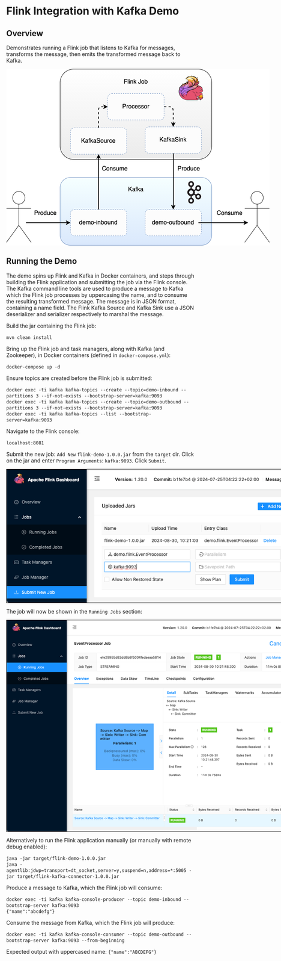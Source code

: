 # Flink Integration with Kafka Demo

## Overview

Demonstrates running a Flink job that listens to Kafka for messages, transforms the message, then emits the transformed message back to Kafka.

<div style="text-align: center;">
    <img src="resources/flink-kafka-connector.png" alt="Flink demo with Kafka integration" style="max-width: 800px; display: block; margin: 0 auto;" />
</div>

## Running the Demo

The demo spins up Flink and Kafka in Docker containers, and steps through building the Flink application and submitting the job via the Flink console.  The Kafka command line tools are used to produce a message to Kafka which the Flink job processes by uppercasing the name, and to consume the resulting transformed message.  The message is in JSON format, containing a name field.  The Flink Kafka Source and Kafka Sink use a JSON deserializer and serializer respectively to marshal the message. 

Build the jar containing the Flink job:
```
mvn clean install
```

Bring up the Flink job and task managers, along with Kafka (and Zookeeper), in Docker containers (defined in `docker-compose.yml`):
```
docker-compose up -d
```

Ensure topics are created before the Flink job is submitted:
```
docker exec -ti kafka kafka-topics --create --topic=demo-inbound --partitions 3 --if-not-exists --bootstrap-server=kafka:9093
docker exec -ti kafka kafka-topics --create --topic=demo-outbound --partitions 3 --if-not-exists --bootstrap-server=kafka:9093
docker exec -ti kafka kafka-topics --list --bootstrap-server=kafka:9093
```

Navigate to the Flink console:
```
localhost:8081
```

Submit the new job:
`Add New` `flink-demo-1.0.0.jar` from the `target` dir.  Click on the jar and enter `Program Arguments`: `kafka:9093`.  Click `Submit`.

<div style="text-align: center;">
    <img src="resources/flink-submit-job.png" alt="Flink submit new job" style="border: 1px solid black; max-width: 800px; display: block; margin: 0 auto;" />
</div>

The job will now be shown in the `Running Jobs` section:

<div style="text-align: center;">
    <img src="resources/flink-running-job.png" alt="Flink job running" style="border: 1px solid black; max-width: 800px; display: block; margin: 0 auto;" />
</div>

Alternatively to run the Flink application manually (or manually with remote debug enabled):
```
java -jar target/flink-demo-1.0.0.jar
java -agentlib:jdwp=transport=dt_socket,server=y,suspend=n,address=*:5005 -jar target/flink-kafka-connector-1.0.0.jar
```

Produce a message to Kafka, which the Flink job will consume:
```
docker exec -ti kafka kafka-console-producer --topic demo-inbound --bootstrap-server kafka:9093
{"name":"abcdefg"}
```

Consume the message from Kafka, which the Flink job will produce:
```
docker exec -ti kafka kafka-console-consumer --topic demo-outbound --bootstrap-server kafka:9093 --from-beginning
```
Expected output with uppercased name:  `{"name":"ABCDEFG"}`
